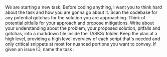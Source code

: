 We are starting a new task. Before coding anything, I want you to think hard about the task and how you are gonna go about it. Scan the codebase for any potential gotchas for the solution you are approaching. Think of potential pitfalls for your approach and propose mitigations. Write about your understanding about the problem, your proposed solution, pitfalls and gotchas, into a markdown file inside the TASKS/ folder. Keep the plan at a high level, providing a high level overview of each script that's needed and only critical snippets at most for nuanced portions  you want to convey. If given an issue ID, name the task <issue ID>: <title>. List out in an ## IMPLEMENTATION section each high level task, with nuanced descriptions of each task and any snippets that you deem important. For the next section of the workplan, you will add the list of subtasks for this task in a ## TASKS section, a ## LEARNINGS section which is initially empty and which you will update with insights and gotchas you find along the way,, and a new section called ## LOG which you will update every time you make progress. You will modify this workplan along the way  for any changes to the architecture, update on tasks, and log of work you've done. The workplan will be the authoritative source for our current implementation and progress in this task. After I approve your workplan, give me a 1 paragraph description of this task I can copy paste to JIRA. Give background info and implementation overview. Once that's approved, we will start immediately with Test-Driven Methodology. Start with tests (either a test script, unit tests, or integration tests) that will measure your progress on this task. You will write smaller tests along the way to test any code you write. Your task is: #$ARGUMENTS
